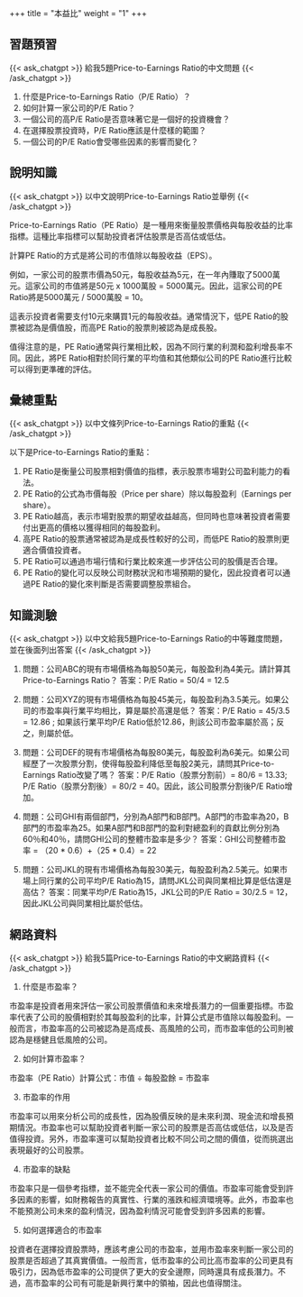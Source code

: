 +++
title = "本益比"
weight = "1"
+++
## 習題預習
{{< ask_chatgpt >}}
給我5題Price-to-Earnings Ratio的中文問題
{{< /ask_chatgpt >}}



1. 什麼是Price-to-Earnings Ratio（P/E Ratio）？
2. 如何計算一家公司的P/E Ratio？ 
3. 一個公司的高P/E Ratio是否意味著它是一個好的投資機會？ 
4. 在選擇股票投資時，P/E Ratio應該是什麼樣的範圍？ 
5. 一個公司的P/E Ratio會受哪些因素的影響而變化？   

## 說明知識
{{< ask_chatgpt >}}
以中文說明Price-to-Earnings Ratio並舉例
{{< /ask_chatgpt >}}



Price-to-Earnings Ratio（PE Ratio）是一種用來衡量股票價格與每股收益的比率指標。這種比率指標可以幫助投資者評估股票是否高估或低估。

計算PE Ratio的方式是將公司的市值除以每股收益（EPS）。

例如，一家公司的股票市價為50元，每股收益為5元，在一年內賺取了5000萬元。這家公司的市值將是50元 x 1000萬股 = 5000萬元。因此，這家公司的PE Ratio將是5000萬元 / 5000萬股 = 10。

這表示投資者需要支付10元來購買1元的每股收益。通常情況下，低PE Ratio的股票被認為是價值股，而高PE Ratio的股票則被認為是成長股。

值得注意的是，PE Ratio通常與行業相比較，因為不同行業的利潤和盈利增長率不同。因此，將PE Ratio相對於同行業的平均值和其他類似公司的PE Ratio進行比較可以得到更準確的評估。   

## 彙總重點
{{< ask_chatgpt >}}
以中文條列Price-to-Earnings Ratio的重點
{{< /ask_chatgpt >}}



以下是Price-to-Earnings Ratio的重點：

1. PE Ratio是衡量公司股票相對價值的指標，表示股票市場對公司盈利能力的看法。
2. PE Ratio的公式為市價每股（Price per share）除以每股盈利（Earnings per share）。
3. PE Ratio越高，表示市場對股票的期望收益越高，但同時也意味著投資者需要付出更高的價格以獲得相同的每股盈利。
4. 高PE Ratio的股票通常被認為是成長性較好的公司，而低PE Ratio的股票則更適合價值投資者。
5. PE Ratio可以通過市場行情和行業比較來進一步評估公司的股價是否合理。
6. PE Ratio的變化可以反映公司財務狀況和市場預期的變化，因此投資者可以通過PE Ratio的變化來判斷是否需要調整股票組合。   

## 知識測驗
{{< ask_chatgpt >}}
以中文給我5題Price-to-Earnings Ratio的中等難度問題，並在後面列出答案
{{< /ask_chatgpt >}}



1. 問題：公司ABC的現有市場價格為每股50美元，每股盈利為4美元。請計算其Price-to-Earnings Ratio？
   答案：P/E Ratio = 50/4 = 12.5

2. 問題：公司XYZ的現有市場價格為每股45美元，每股盈利為3.5美元。如果公司的市盈率與行業平均相比，算是屬於高還是低？
   答案：P/E Ratio = 45/3.5 = 12.86 ; 如果該行業平均P/E Ratio低於12.86，則該公司市盈率屬於高；反之，則屬於低。

3. 問題：公司DEF的現有市場價格為每股80美元，每股盈利為6美元。如果公司經歷了一次股票分割，使得每股盈利降低至每股2美元，請問其Price-to-Earnings Ratio改變了嗎？
   答案：P/E Ratio（股票分割前）= 80/6 = 13.33; P/E Ratio（股票分割後）= 80/2 = 40。因此，該公司股票分割後P/E Ratio增加。

4. 問題：公司GHI有兩個部門，分別為A部門和B部門。A部門的市盈率為20，B部門的市盈率為25。如果A部門和B部門的盈利對總盈利的貢獻比例分別為60％和40％，請問GHI公司的整體市盈率是多少？
   答案：GHI公司整體市盈率 = （20 * 0.6）+（25 * 0.4）= 22

5. 問題：公司JKL的現有市場價格為每股30美元，每股盈利為2.5美元。如果市場上同行業的公司平均P/E Ratio為15，請問JKL公司與同業相比算是低估還是高估？
   答案：同業平均P/E Ratio為15，JKL公司的P/E Ratio = 30/2.5 = 12，因此JKL公司與同業相比屬於低估。   

## 網路資料
{{< ask_chatgpt >}}
給我5篇Price-to-Earnings Ratio的中文網路資料
{{< /ask_chatgpt >}}



1. 什麼是市盈率？

市盈率是投資者用來評估一家公司股票價值和未來增長潛力的一個重要指標。市盈率代表了公司的股價相對於其每股盈利的比率，計算公式是市值除以每股盈利。一般而言，市盈率高的公司被認為是高成長、高風險的公司，而市盈率低的公司則被認為是穩健且低風險的公司。

2. 如何計算市盈率？

市盈率（PE Ratio）計算公式：市值 ÷ 每股盈餘 = 市盈率

3. 市盈率的作用

市盈率可以用來分析公司的成長性，因為股價反映的是未來利潤、現金流和增長預期情況。市盈率也可以幫助投資者判斷一家公司的股票是否高估或低估，以及是否值得投資。另外，市盈率還可以幫助投資者比較不同公司之間的價值，從而挑選出表現最好的公司股票。

4. 市盈率的缺點

市盈率只是一個參考指標，並不能完全代表一家公司的價值。市盈率可能會受到許多因素的影響，如財務報告的真實性、行業的漲跌和經濟環境等。此外，市盈率也不能預測公司未來的盈利情況，因為盈利情況可能會受到許多因素的影響。

5. 如何選擇適合的市盈率

投資者在選擇投資股票時，應該考慮公司的市盈率，並用市盈率來判斷一家公司的股票是否超過了其真實價值。一般而言，低市盈率的公司比高市盈率的公司更具有吸引力，因為低市盈率的公司提供了更大的安全邊際，同時還具有成長潛力。不過，高市盈率的公司有可能是新興行業中的領袖，因此也值得關注。   

